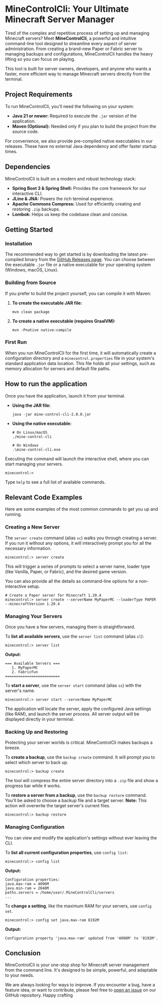 # MineControlCli: Your Ultimate Minecraft Server Manager

Tired of the complex and repetitive process of setting up and managing Minecraft servers? Meet **MineControlCli**, a powerful and intuitive command-line tool designed to streamline every aspect of server administration. From creating a brand-new Paper or Fabric server to managing backups and configurations, MineControlCli handles the heavy lifting so you can focus on playing.

This tool is built for server owners, developers, and anyone who wants a faster, more efficient way to manage Minecraft servers directly from the terminal.

## Project Requirements

To run MineControlCli, you'll need the following on your system:

*   **Java 21 or newer:** Required to execute the `.jar` version of the application.
*   **Maven (Optional):** Needed only if you plan to build the project from the source code.

For convenience, we also provide pre-compiled native executables in our releases. These have no external Java dependency and offer faster startup times.

## Dependencies

MineControlCli is built on a modern and robust technology stack:

*   **Spring Boot 3 & Spring Shell:** Provides the core framework for our interactive CLI.
*   **JLine & JNA:** Powers the rich terminal experience.
*   **Apache Commons Compress:** Used for efficiently creating and restoring `.zip` backups.
*   **Lombok:** Helps us keep the codebase clean and concise.

## Getting Started

### Installation

The recommended way to get started is by downloading the latest pre-compiled binary from the [GitHub Releases page](https://github.com/MineControlCli/mine-control-cli/releases). You can choose between the executable `.jar` file or a native executable for your operating system (Windows, macOS, Linux).

### Building from Source

If you prefer to build the project yourself, you can compile it with Maven:

1.  **To create the executable JAR file:**
    ```shell
    mvn clean package
    ```
2.  **To create a native executable (requires GraalVM):**
    ```shell
    mvn -Pnative native:compile
    ```

### First Run

When you run MineControlCli for the first time, it will automatically create a configuration directory and a `minecontrol.properties` file in your system's standard application data location. This file holds all your settings, such as memory allocation for servers and default file paths.

## How to run the application

Once you have the application, launch it from your terminal.

*   **Using the JAR file:**
    ```shell
    java -jar mine-control-cli-2.0.0.jar
    ```

*   **Using the native executable:**
    ```shell
    # On Linux/macOS
    ./mine-control-cli
    
    # On Windows
    .\mine-control-cli.exe
    ```

Executing the command will launch the interactive shell, where you can start managing your servers.

```
minecontrol:>
```

Type `help` to see a full list of available commands.

## Relevant Code Examples

Here are some examples of the most common commands to get you up and running.

### Creating a New Server

The `server create` command (alias `sc`) walks you through creating a server. If you run it without any options, it will interactively prompt you for all the necessary information.

```shell
minecontrol:> server create
```

This will trigger a series of prompts to select a server name, loader type (like Vanilla, Paper, or Fabric), and the desired game version.

You can also provide all the details as command-line options for a non-interactive setup.

```shell
# Create a Paper server for Minecraft 1.20.4
minecontrol:> server create --serverName MyPaperMC --loaderType PAPER --minecraftVersion 1.20.4
```

### Managing Your Servers

Once you have a few servers, managing them is straightforward.

To **list all available servers**, use the `server list` command (alias `sl`):

```shell
minecontrol:> server list
```

**Output:**
```
=== Available Servers ===
   1. MyPaperMC
   2. FabricFun
=========================
```

To **start a server**, use the `server start` command (alias `ss`) with the server's name.

```shell
minecontrol:> server start --serverName MyPaperMC
```

The application will locate the server, apply the configured Java settings (like RAM), and launch the server process. All server output will be displayed directly in your terminal.

### Backing Up and Restoring

Protecting your server worlds is critical. MineControlCli makes backups a breeze.

To **create a backup**, use the `backup create` command. It will prompt you to select which server to back up.

```shell
minecontrol:> backup create
```
The tool will compress the entire server directory into a `.zip` file and show a progress bar while it works.

To **restore a server from a backup**, use the `backup restore` command. You'll be asked to choose a backup file and a target server. **Note:** This action will overwrite the target server's current files.

```shell
minecontrol:> backup restore
```

### Managing Configuration

You can view and modify the application's settings without ever leaving the CLI.

To **list all current configuration properties**, use `config list`:

```shell
minecontrol:> config list
```
**Output:**
```
Configuration properties:
java.max-ram = 4096M
java.min-ram = 2048M
paths.servers = /home/user/.MineControlCli/servers
...
```

To **change a setting**, like the maximum RAM for your servers, use `config set`.

```shell
minecontrol:> config set java.max-ram 8192M
```
**Output:**
```
Configuration property 'java.max-ram' updated from '4096M' to '8192M'.
```

## Conclusion

MineControlCli is your one-stop shop for Minecraft server management from the command line. It's designed to be simple, powerful, and adaptable to your needs.

We are always looking for ways to improve. If you encounter a bug, have a feature idea, or want to contribute, please feel free to [open an issue](https://github.com/MineControlCli/mine-control-cli/issues) on our GitHub repository. Happy crafting